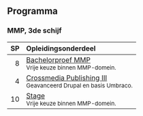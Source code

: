 Programma
---------

### MMP, 3de schijf

| SP | Opleidingsonderdeel                                                                                                        |
|---:|:---------------------------------------------------------------------------------------------------------------------------|
|  8 | [Bachelorproef MMP][]<span data-domain="cross" data-level="3"></span><br><small>Vrije keuze binnen MMP-domein.</small>               |
|  4 | [Crossmedia Publishing III][]<span data-domain="wanm" data-level="3"></span><br><small>Geavanceerd Drupal en basis Umbraco.</small> |
| 10 | [Stage][]<span data-domain="cross" data-level="3"></span><br><small>Vrije keuze binnen MMP-domein.</small>                           |

[Bachelorproef MMP]:https://bamaflexweb.arteveldehs.be/BMFUIDetailxOLOD.aspx?a=54554&b=5&c=1
[Crossmedia Publishing III]:https://bamaflexweb.arteveldehs.be/BMFUIDetailxOLOD.aspx?a=55392&b=5&c=1
[Stage]:https://bamaflexweb.arteveldehs.be/BMFUIDetailxOLOD.aspx?a=56794&b=5&c=1